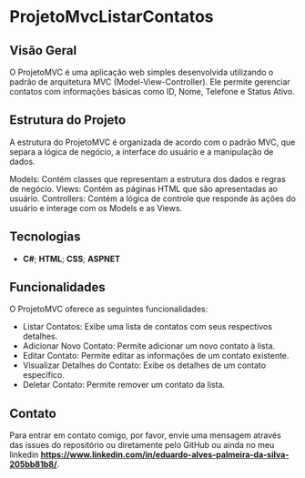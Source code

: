 # ProjetoMvcListarContatos

## Visão Geral

O ProjetoMVC é uma aplicação web simples desenvolvida utilizando o padrão de arquitetura MVC (Model-View-Controller). Ele permite gerenciar contatos com informações básicas como ID, Nome, Telefone e Status Ativo.

## Estrutura do Projeto

A estrutura do ProjetoMVC é organizada de acordo com o padrão MVC, que separa a lógica de negócio, a interface do usuário e a manipulação de dados.

Models: Contém classes que representam a estrutura dos dados e regras de negócio.
Views: Contém as páginas HTML que são apresentadas ao usuário.
Controllers: Contém a lógica de controle que responde às ações do usuário e interage com os Models e as Views.

## Tecnologias

- **C#**; **HTML**; **CSS**; **ASPNET**

## Funcionalidades

O ProjetoMVC oferece as seguintes funcionalidades:

 - Listar Contatos: Exibe uma lista de contatos com seus respectivos detalhes.
 - Adicionar Novo Contato: Permite adicionar um novo contato à lista.
 - Editar Contato: Permite editar as informações de um contato existente.
 - Visualizar Detalhes do Contato: Exibe os detalhes de um contato específico.
 - Deletar Contato: Permite remover um contato da lista.

## Contato

Para entrar em contato comigo, por favor, envie uma mensagem através das issues do repositório ou diretamente pelo GitHub ou ainda no meu linkedin **https://www.linkedin.com/in/eduardo-alves-palmeira-da-silva-205bb81b8/**.
